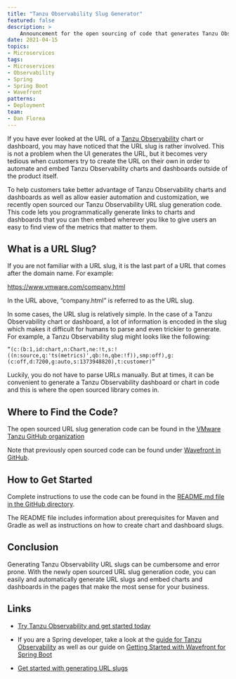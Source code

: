```yaml
---
title: "Tanzu Observability Slug Generator"
featured: false
description: >
    Announcement for the open sourcing of code that generates Tanzu Observability URL
date: 2021-04-15
topics:
- Microservices
tags:
- Microservices
- Observability
- Spring
- Spring Boot
- Wavefront
patterns:
- Deployment
team: 
- Dan Florea
---
```


If you have ever looked at the URL of a [Tanzu Observability](https://tanzu.vmware.com/observability) chart or dashboard, you may have noticed that the URL slug is rather involved. This is not a problem when the UI generates the URL, but it becomes very tedious when customers try to create the URL on their own in order to automate and embed Tanzu Observability charts and dashboards outside of the product itself.

To help customers take better advantage of Tanzu Observability charts and dashboards as well as allow easier automation and customization, we recently open sourced our Tanzu Observability URL slug generation code. This code lets you programmatically generate links to charts and dashboards that you can then embed wherever you like to give users an easy to find view of the metrics that matter to them.

## What is a URL Slug?

If you are not familiar with a URL slug, it is the last part of a URL that comes after the domain name. For example: 

https://www.vmware.com/company.html

In the URL above, “company.html” is referred to as the URL slug.

In some cases, the URL slug is relatively simple. In the case of a Tanzu Observability chart or dashboard, a lot of information is encoded in the slug which makes it difficult for humans to parse and even trickier to generate. For example, a Tanzu Observability slug might looks like the following:

```
“(c:(b:1,id:chart,n:Chart,ne:!t,s:!((n:source,q:'ts(metrics)',qb:!n,qbe:!f)),smp:off),g:(c:off,d:7200,g:auto,s:1373948820),t:customer)”
```

Luckily, you do not have to parse URLs manually. But at times, it can be convenient to generate a Tanzu Observability dashboard or chart in code and this is where the open sourced library comes in.

## Where to Find the Code?

The open sourced URL slug generation code can be found in the [VMware Tanzu GitHub organization](https://github.com/vmware-tanzu/tanzu-observability-slug-generator)

Note that previously open sourced code can be found under [Wavefront in GitHub](https://github.com/wavefrontHQ). 

## How to Get Started

Complete instructions to use the code can be found in the [README.md file in the GitHub directory](https://github.com/vmware-tanzu/tanzu-observability-slug-generator/blob/main/README.md).

The README file includes information about prerequisites for Maven and Gradle as well as instructions on how to create chart and dashboard slugs. 

## Conclusion

Generating Tanzu Observability URL slugs can be cumbersome and error prone. With the newly open sourced URL slug generation code, you can easily and automatically generate URL slugs and embed charts and dashboards in the pages that make the most sense for your business.

## Links

- [Try Tanzu Observability and get started today](https://tanzu.vmware.com/observability-trial)

- If you are a Spring developer, take a look at the [guide for Tanzu Observability](https://spring.io/guides/gs/tanzu-observability/) as well as our guide on [Getting Started with Wavefront for Spring Boot](https://tanzu.vmware.com/developer/guides/spring/spring-wavefront-gs/)

- [Get started with generating URL slugs](https://github.com/vmware-tanzu/tanzu-observability-slug-generator)



